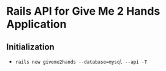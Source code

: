 # Rails API for Give Me 2 Hands Application

## Initialization

- ```rails new giveme2hands --database=mysql --api -T```